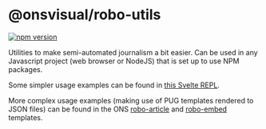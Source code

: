 # @onsvisual/robo-utils

[![npm version](https://badge.fury.io/js/@onsvisual%2Fsvelte-components.svg)](https://www.npmjs.com/package/@onsvisual/robo-utils)

Utilities to make semi-automated journalism a bit easier. Can be used in any Javascript project (web browser or NodeJS) that is set up to use NPM packages.

Some simpler usage examples can be found in [this Svelte REPL](https://svelte.dev/repl/817f1d35fd1f40bf80005715f40faa07?version=4.2.9).

More complex usage examples (making use of PUG templates rendered to JSON files) can be found in the ONS [robo-article](https://github.com/ONSvisual/robo-article) and [robo-embed](https://github.com/ONSvisual/robo-embed) templates.
